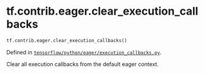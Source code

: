 <div itemscope itemtype="http://developers.google.com/ReferenceObject">
<meta itemprop="name" content="tf.contrib.eager.clear_execution_callbacks" />
<meta itemprop="path" content="Stable" />
</div>

# tf.contrib.eager.clear_execution_callbacks

``` python
tf.contrib.eager.clear_execution_callbacks()
```



Defined in [`tensorflow/python/eager/execution_callbacks.py`](https://www.tensorflow.org/code/tensorflow/python/eager/execution_callbacks.py).

Clear all execution callbacks from the default eager context.
